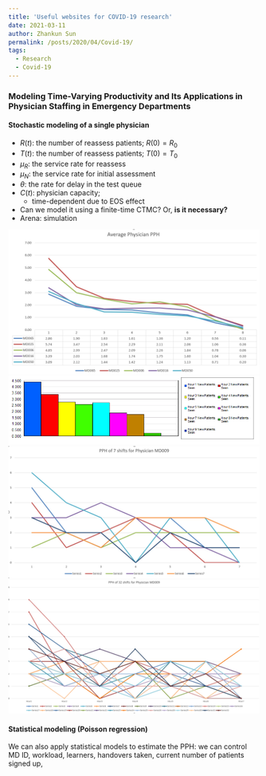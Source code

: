 ```yaml
---
title: 'Useful websites for COVID-19 research'
date: 2021-03-11
author: Zhankun Sun
permalink: /posts/2020/04/Covid-19/
tags:
  - Research
  - Covid-19
---
```


### Modeling Time-Varying Productivity and Its Applications in Physician Staffing in Emergency Departments

#### Stochastic modeling of a single physician
* $R(t)$: the number of reassess patients; $R(0)=R_0$
* $T(t)$: the number of reassess patients; $T(0)=T_0$
* $\mu_R$: the service rate for reassess
* $\mu_N$: the service rate for initial assessment
* $\theta$: the rate for delay in the test queue
* $C(t)$: physician capacity;
  * time-dependent due to EOS effect
* Can we model it using a finite-time CTMC? Or, **is it necessary?**
* Arena: simulation

<img src="/Research/AveragePPH.png" width="560">
<img src="/Research/Arena.png" width="560">
<img src="/Research/MD009.png" width="560">
<img src="/Research/MD009-32.png" width="560">


#### Statistical modeling (Poisson regression)
We can also apply statistical models to estimate the PPH: we can control MD ID, workload, learners, handovers taken, current number of patients signed up,
